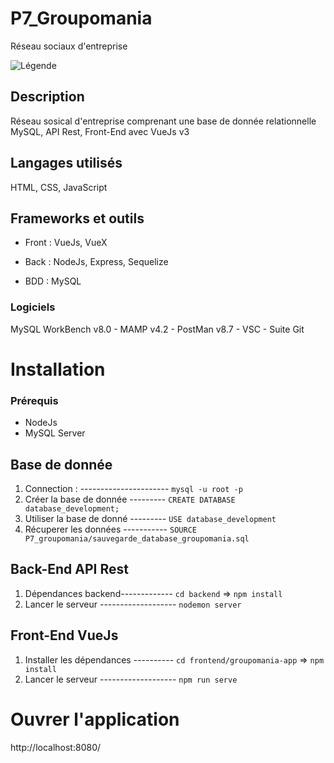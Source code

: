 # P7_Groupomania
Réseau sociaux d'entreprise

![Légende](https://zupimages.net/up/21/28/1k1c.png)



## Description
  Réseau sosical d'entreprise comprenant une base de donnée relationnelle MySQL, API Rest, Front-End avec VueJs v3

## Langages utilisés 
  HTML, CSS, JavaScript
  
## Frameworks et outils
  * Front : VueJs, VueX  
   
   * Back : NodeJs, Express, Sequelize  
   
   * BDD : MySQL  
   

### Logiciels
  MySQL WorkBench v8.0 - MAMP v4.2 - PostMan v8.7 - VSC - Suite Git

# Installation


### Prérequis
* NodeJs 
* MySQL Server 
  
  
  
## Base de donnée
  1. Connection : ---------------------- `mysql -u root -p` 
  2. Créer la base de donnée --------- `CREATE DATABASE database_development;`
  3. Utiliser la base de donné --------- `USE database_development`
  4. Récuperer les données ----------- `SOURCE P7_groupomania/sauvegarde_database_groupomania.sql`    
  
  
  
  
## Back-End API Rest
1. Dépendances backend-------------  `cd backend` => `npm install`
2. Lancer le serveur -------------------   `nodemon server`
  
  
  
  
## Front-End VueJs   
1. Installer les dépendances  ---------- `cd frontend/groupomania-app` => `npm install`
2. Lancer le serveur ------------------- `npm run serve`
  
  
  
# Ouvrer l'application
http://localhost:8080/
